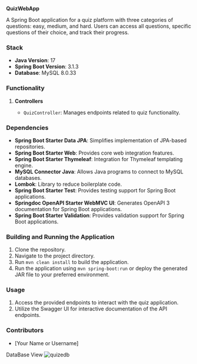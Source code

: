 **QuizWebApp**

A Spring Boot application for a quiz platform with three categories of questions: easy, medium, and hard. Users can access all questions, specific questions of their choice, and track their progress.

### Stack

- **Java Version**: 17
- **Spring Boot Version**: 3.1.3
- **Database**: MySQL 8.0.33

### Functionality

1. **Controllers**

    - `QuizController`: Manages endpoints related to quiz functionality.
  
### Dependencies

- **Spring Boot Starter Data JPA**: Simplifies implementation of JPA-based repositories.
- **Spring Boot Starter Web**: Provides core web integration features.
- **Spring Boot Starter Thymeleaf**: Integration for Thymeleaf templating engine.
- **MySQL Connector Java**: Allows Java programs to connect to MySQL databases.
- **Lombok**: Library to reduce boilerplate code.
- **Spring Boot Starter Test**: Provides testing support for Spring Boot applications.
- **Springdoc OpenAPI Starter WebMVC UI**: Generates OpenAPI 3 documentation for Spring Boot applications.
- **Spring Boot Starter Validation**: Provides validation support for Spring Boot applications.

### Building and Running the Application

1. Clone the repository.
2. Navigate to the project directory.
3. Run `mvn clean install` to build the application.
4. Run the application using `mvn spring-boot:run` or deploy the generated JAR file to your preferred environment.

### Usage

1. Access the provided endpoints to interact with the quiz application.
2. Utilize the Swagger UI for interactive documentation of the API endpoints.

### Contributors

- [Your Name or Username]

DataBase View
![quizedb](https://github.com/AdityaPanchal25/QuizeApp/assets/125076518/47f83d00-0a52-4952-bcd9-6ee7b0567fc2)


